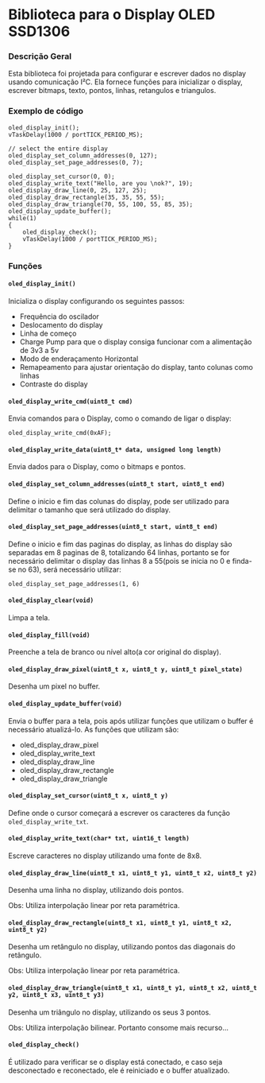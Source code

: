 # Biblioteca para o Display OLED SSD1306

### Descrição Geral

Esta biblioteca foi projetada para configurar e escrever dados no display usando comunicação I²C. Ela fornece funções para inicializar o display, 
escrever bitmaps, texto, pontos, linhas, retangulos e triangulos.

### Exemplo de código

    oled_display_init();
    vTaskDelay(1000 / portTICK_PERIOD_MS);

    // select the entire display
    oled_display_set_column_addresses(0, 127);
    oled_display_set_page_addresses(0, 7);

    oled_display_set_cursor(0, 0);
    oled_display_write_text("Hello, are you \nok?", 19);
    oled_display_draw_line(0, 25, 127, 25);
    oled_display_draw_rectangle(35, 35, 55, 55);
    oled_display_draw_triangle(70, 55, 100, 55, 85, 35);
    oled_display_update_buffer();
    while(1)
    {
        oled_display_check();
        vTaskDelay(1000 / portTICK_PERIOD_MS);
    }

### Funções

#### `oled_display_init()`

Inicializa o display configurando os seguintes passos:

- Frequência do oscilador
- Deslocamento do display
- Linha de começo
- Charge Pump para que o display consiga funcionar com a alimentação de 3v3 a 5v
- Modo de enderaçamento Horizontal
- Remapeamento para ajustar orientação do display, tanto colunas como linhas
- Contraste do display

#### `oled_display_write_cmd(uint8_t cmd)`

Envia comandos para o Display, como o comando de ligar o display:

`oled_display_write_cmd(0xAF);`

#### `oled_display_write_data(uint8_t* data, unsigned long length)`

Envia dados para o Display, como o bitmaps e pontos.

#### `oled_display_set_column_addresses(uint8_t start, uint8_t end)`

Define o inicio e fim das colunas do display, pode ser utilizado para delimitar o tamanho que será utilizado do display.

#### `oled_display_set_page_addresses(uint8_t start, uint8_t end)`

Define o inicio e fim das paginas do display, as linhas do display são separadas em 8 paginas de 8, totalizando 64 linhas,
portanto se for necessário delimitar o display das linhas 8 a 55(pois se inicia no 0 e finda-se no 63), será necessário utilizar:

`oled_display_set_page_addresses(1, 6)`

#### `oled_display_clear(void)`

Limpa a tela.

#### `oled_display_fill(void)`

Preenche a tela de branco ou nível alto(a cor original do display).

#### `oled_display_draw_pixel(uint8_t x, uint8_t y, uint8_t pixel_state)`

Desenha um pixel no buffer.

#### `oled_display_update_buffer(void)`

Envia o buffer para a tela, pois após utilizar funções que utilizam o buffer é necessário atualizá-lo. As funções que utilizam são:

- oled_display_draw_pixel
- oled_display_write_text
- oled_display_draw_line
- oled_display_draw_rectangle
- oled_display_draw_triangle

#### `oled_display_set_cursor(uint8_t x, uint8_t y)`

Define onde o cursor começará a escrever os caracteres da função `oled_display_write_txt`.

#### `oled_display_write_text(char* txt, uint16_t length)`

Escreve caracteres no display utilizando uma fonte de 8x8.

#### `oled_display_draw_line(uint8_t x1, uint8_t y1, uint8_t x2, uint8_t y2)`

Desenha uma linha no display, utilizando dois pontos. 

Obs: Utiliza interpolação linear por reta paramétrica.

#### `oled_display_draw_rectangle(uint8_t x1, uint8_t y1, uint8_t x2, uint8_t y2)`

Desenha um retângulo no display, utilizando pontos das diagonais do retângulo. 

Obs: Utiliza interpolação linear por reta paramétrica.

#### `oled_display_draw_triangle(uint8_t x1, uint8_t y1, uint8_t x2, uint8_t y2, uint8_t x3, uint8_t y3)`


Desenha um triângulo no display, utilizando os seus 3 pontos.

Obs: Utiliza interpolação bilinear. Portanto consome mais recurso...

#### `oled_display_check()`

É utilizado para verificar se o display está conectado, e caso seja desconectado e reconectado, ele é reiniciado e o buffer atualizado.